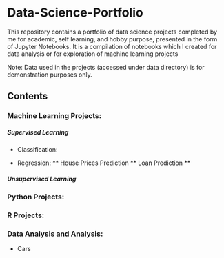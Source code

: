 # Data-Science-Portfolio

This repository contains a portfolio of data science projects completed by me for academic, self learning, and hobby purpose, presented in the form of Jupyter Notebooks. It is a compilation of notebooks which I created for data analysis or for exploration of machine learning projects

Note: Data used in the projects (accessed under data directory) is for demonstration purposes only.

## Contents


 ### Machine Learning Projects: 
 
 ##### Supervised Learning
 * Classification:
 
 * Regression:
  ** House Prices Prediction
  ** Loan Prediction 
  **  
 
  ##### Unsupervised Learning



### Python Projects: 



### R Projects: 



### Data Analysis and Analysis: 
* Cars


